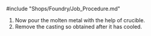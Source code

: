 #include "Shops/Foundry/Job_Procedure.md"
1. Now pour the molten metal with the help of crucible.
1. Remove the casting so obtained after it has cooled.
